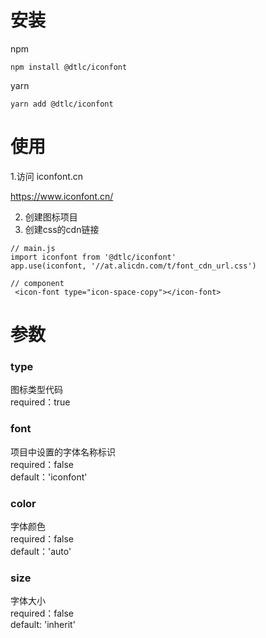 # 安装

npm
```
npm install @dtlc/iconfont
```

yarn
```
yarn add @dtlc/iconfont
```

# 使用

1.访问 iconfont.cn

https://www.iconfont.cn/

2. 创建图标项目
3. 创建css的cdn链接

```
// main.js
import iconfont from '@dtlc/iconfont'
app.use(iconfont, '//at.alicdn.com/t/font_cdn_url.css')
```

```
// component
 <icon-font type="icon-space-copy"></icon-font>
```

# 参数

### type

图标类型代码   
required：true

### font

项目中设置的字体名称标识   
required：false   
default：'iconfont'   

### color

字体颜色   
required：false   
default：'auto'

### size

字体大小   
required：false   
default: 'inherit'   

